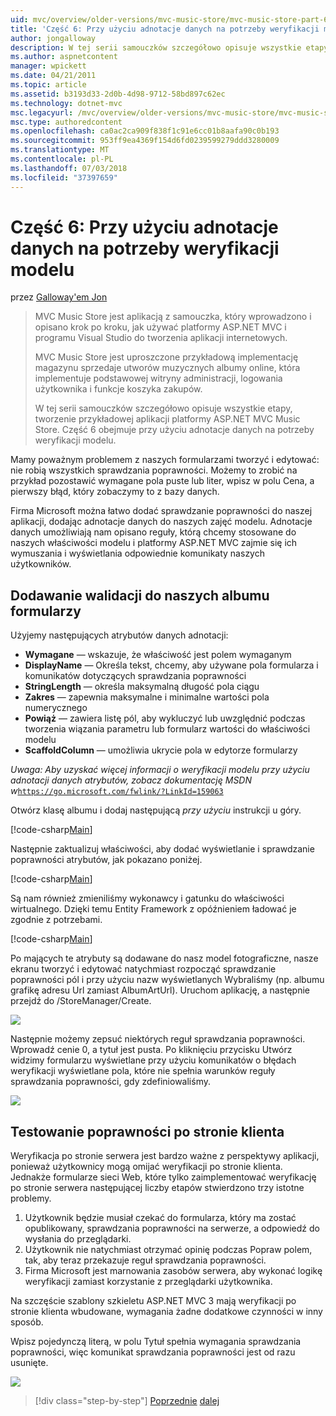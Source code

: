 ```yaml
---
uid: mvc/overview/older-versions/mvc-music-store/mvc-music-store-part-6
title: 'Część 6: Przy użyciu adnotacje danych na potrzeby weryfikacji modelu | Dokumentacja firmy Microsoft'
author: jongalloway
description: W tej serii samouczków szczegółowo opisuje wszystkie etapy, tworzenie przykładowej aplikacji platformy ASP.NET MVC Music Store. Część 6 obejmuje korzystanie z adnotacji danych dla modelu V...
ms.author: aspnetcontent
manager: wpickett
ms.date: 04/21/2011
ms.topic: article
ms.assetid: b3193d33-2d0b-4d98-9712-58bd897c62ec
ms.technology: dotnet-mvc
msc.legacyurl: /mvc/overview/older-versions/mvc-music-store/mvc-music-store-part-6
msc.type: authoredcontent
ms.openlocfilehash: ca0ac2ca909f838f1c91e6cc01b8aafa90c0b193
ms.sourcegitcommit: 953ff9ea4369f154d6fd0239599279ddd3280009
ms.translationtype: MT
ms.contentlocale: pl-PL
ms.lasthandoff: 07/03/2018
ms.locfileid: "37397659"
---
```

<a name="part-6-using-data-annotations-for-model-validation"></a>Część 6: Przy użyciu adnotacje danych na potrzeby weryfikacji modelu
====================
przez [Galloway'em Jon](https://github.com/jongalloway)

> MVC Music Store jest aplikacją z samouczka, który wprowadzono i opisano krok po kroku, jak używać platformy ASP.NET MVC i programu Visual Studio do tworzenia aplikacji internetowych.  
>   
> MVC Music Store jest uproszczone przykładową implementację magazynu sprzedaje utworów muzycznych albumy online, która implementuje podstawowej witryny administracji, logowania użytkownika i funkcje koszyka zakupów.  
>   
> W tej serii samouczków szczegółowo opisuje wszystkie etapy, tworzenie przykładowej aplikacji platformy ASP.NET MVC Music Store. Część 6 obejmuje przy użyciu adnotacje danych na potrzeby weryfikacji modelu.


Mamy poważnym problemem z naszych formularzami tworzyć i edytować: nie robią wszystkich sprawdzania poprawności. Możemy to zrobić na przykład pozostawić wymagane pola puste lub liter, wpisz w polu Cena, a pierwszy błąd, który zobaczymy to z bazy danych.

Firma Microsoft można łatwo dodać sprawdzanie poprawności do naszej aplikacji, dodając adnotacje danych do naszych zajęć modelu. Adnotacje danych umożliwiają nam opisano reguły, którą chcemy stosowane do naszych właściwości modelu i platformy ASP.NET MVC zajmie się ich wymuszania i wyświetlania odpowiednie komunikaty naszych użytkowników.

## <a name="adding-validation-to-our-album-forms"></a>Dodawanie walidacji do naszych albumu formularzy

Użyjemy następujących atrybutów danych adnotacji:

- **Wymagane** — wskazuje, że właściwość jest polem wymaganym
- **DisplayName** — Określa tekst, chcemy, aby używane pola formularza i komunikatów dotyczących sprawdzania poprawności
- **StringLength** — określa maksymalną długość pola ciągu
- **Zakres** — zapewnia maksymalne i minimalne wartości pola numerycznego
- **Powiąż** — zawiera listę pól, aby wykluczyć lub uwzględnić podczas tworzenia wiązania parametru lub formularz wartości do właściwości modelu
- **ScaffoldColumn** — umożliwia ukrycie pola w edytorze formularzy

*Uwaga: Aby uzyskać więcej informacji o weryfikacji modelu przy użyciu adnotacji danych atrybutów, zobacz dokumentację MSDN w*[`https://go.microsoft.com/fwlink/?LinkId=159063`](https://go.microsoft.com/fwlink/?LinkId=159063)

Otwórz klasę albumu i dodaj następującą *przy użyciu* instrukcji u góry.

[!code-csharp[Main](mvc-music-store-part-6/samples/sample1.cs)]

Następnie zaktualizuj właściwości, aby dodać wyświetlanie i sprawdzanie poprawności atrybutów, jak pokazano poniżej.

[!code-csharp[Main](mvc-music-store-part-6/samples/sample2.cs)]

Są nam również zmieniliśmy wykonawcy i gatunku do właściwości wirtualnego. Dzięki temu Entity Framework z opóźnieniem ładować je zgodnie z potrzebami.

[!code-csharp[Main](mvc-music-store-part-6/samples/sample3.cs)]

Po mających te atrybuty są dodawane do nasz model fotograficzne, nasze ekranu tworzyć i edytować natychmiast rozpocząć sprawdzanie poprawności pól i przy użyciu nazw wyświetlanych Wybraliśmy (np. albumu grafikę adresu Url zamiast AlbumArtUrl). Uruchom aplikację, a następnie przejdź do /StoreManager/Create.

![](mvc-music-store-part-6/_static/image1.png)

Następnie możemy zepsuć niektórych reguł sprawdzania poprawności. Wprowadź cenie 0, a tytuł jest pusta. Po kliknięciu przycisku Utwórz widzimy formularzu wyświetlane przy użyciu komunikatów o błędach weryfikacji wyświetlane pola, które nie spełnia warunków reguły sprawdzania poprawności, gdy zdefiniowaliśmy.

![](mvc-music-store-part-6/_static/image2.png)

## <a name="testing-the-client-side-validation"></a>Testowanie poprawności po stronie klienta

Weryfikacja po stronie serwera jest bardzo ważne z perspektywy aplikacji, ponieważ użytkownicy mogą omijać weryfikacji po stronie klienta. Jednakże formularze sieci Web, które tylko zaimplementować weryfikację po stronie serwera następującej liczby etapów stwierdzono trzy istotne problemy.

1. Użytkownik będzie musiał czekać do formularza, który ma zostać opublikowany, sprawdzania poprawności na serwerze, a odpowiedź do wysłania do przeglądarki.
2. Użytkownik nie natychmiast otrzymać opinię podczas Popraw polem, tak, aby teraz przekazuje reguł sprawdzania poprawności.
3. Firma Microsoft jest marnowania zasobów serwera, aby wykonać logikę weryfikacji zamiast korzystanie z przeglądarki użytkownika.

Na szczęście szablony szkieletu ASP.NET MVC 3 mają weryfikacji po stronie klienta wbudowane, wymagania żadne dodatkowe czynności w inny sposób.

Wpisz pojedynczą literą, w polu Tytuł spełnia wymagania sprawdzania poprawności, więc komunikat sprawdzania poprawności jest od razu usunięte.

![](mvc-music-store-part-6/_static/image3.png)


> [!div class="step-by-step"]
> [Poprzednie](mvc-music-store-part-5.md)
> [dalej](mvc-music-store-part-7.md)
